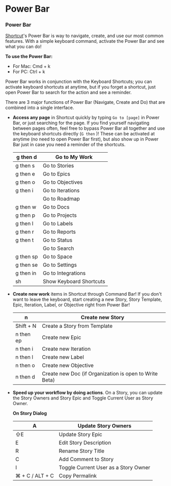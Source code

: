 # Power Bar

### Power Bar

[Shortcut](https://www.shortcut.com/)'s Power Bar is way to navigate, create, and use our most common features. With a simple keyboard command, activate the Power Bar and see what you can do!

**To use the Power Bar:**

* For Mac: Cmd + k
* For PC: Ctrl + k

Power Bar works in conjunction with the Keyboard Shortcuts; you can activate keyboard shortcuts at anytime, but if you forget a shortcut, just open Power Bar to search for the action and see a reminder.

There are 3 major functions of Power Bar (Navigate, Create and Do) that are combined into a single interface.

*   **Access any page** in Shortcut quickly by typing `Go to [page]`  in Power Bar, or just searching for the page. If you find yourself navigating between pages often, feel free to bypass Power Bar all together and use the keyboard shortcuts directly (`G then` )! These can be activated at anytime (no need to open Power Bar first), but also show up in Power Bar just in case you need a reminder of the shortcuts.

    | g then d  | Go to My Work           |
    | --------- | ----------------------- |
    | g then s  | Go to Stories           |
    | g then e  | Go to Epics             |
    | g then o  | Go to Objectives        |
    | g then i  | Go to Iterations        |
    |           | Go to Roadmap           |
    | g then w  | Go to Docs              |
    | g then p  | Go to Projects          |
    | g then l  | Go to Labels            |
    | g then r  | Go to Reports           |
    | g then t  | Go to Status            |
    |           | Go to Search            |
    | g then sp | Go to Space             |
    | g then se | Go to Settings          |
    | g then in | Go to Integrations      |
    | sh        | Show Keyboard Shortcuts |
*   **Create new work** items in Shortcut through Command Bar! If you don't want to leave the keyboard, start creating a new Story, Story Template, Epic, Iteration, Label, or Objective right from Power Bar!

    | n         | Create new Story                                       |
    | --------- | ------------------------------------------------------ |
    | Shift + N | Create a Story from Template                           |
    | n then ep | Create new Epic                                        |
    | n then i  | Create new Iteration                                   |
    | n then l  | Create new Label                                       |
    | n then o  | Create new Objective                                   |
    | n then d  | Create new Doc (if Organization is open to Write Beta) |
*   **Speed up your workflow by doing actions**. On a Story, you can update the Story Owners and Story Epic and Toggle Current User as Story Owner.&#x20;

    **On Story Dialog**

    | A               | Update Story Owners                  |
    | --------------- | ------------------------------------ |
    | ⇧E              | Update Story Epic                    |
    | E               | Edit Story Description               |
    | R               | Rename Story Title                   |
    | C               | Add Comment to Story                 |
    | I               | Toggle Current User as a Story Owner |
    | ⌘ + C / ALT + C | Copy Permalink                       |
